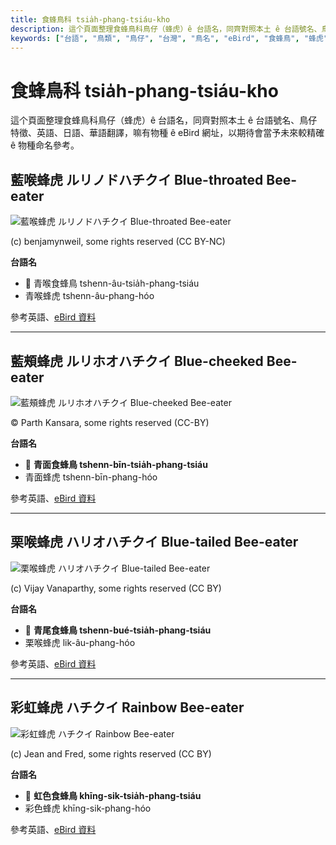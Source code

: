 ```yaml
---
title: 食蜂鳥科 tsia̍h-phang-tsiáu-kho
description: 這个頁面整理食蜂鳥科鳥仔（蜂虎）ê 台語名，同齊對照本土 ê 台語號名、鳥仔特徵、英語、日語、華語翻譯，嘛有物種 ê eBird 網址，以期待會當予未來較精確 ê 物種命名參考。
keywords: ["台語", "鳥類", "鳥仔", "台灣", "鳥名", "eBird", "食蜂鳥", "蜂虎"]
---
```


# 食蜂鳥科 tsia̍h-phang-tsiáu-kho

這个頁面整理食蜂鳥科鳥仔（蜂虎）ê 台語名，同齊對照本土 ê 台語號名、鳥仔特徵、英語、日語、華語翻譯，嘛有物種 ê eBird 網址，以期待會當予未來較精確 ê 物種命名參考。

## 藍喉蜂虎 ルリノドハチクイ Blue-throated Bee-eater

![藍喉蜂虎 ルリノドハチクイ Blue-throated Bee-eater](https://inaturalist-open-data.s3.amazonaws.com/photos/85045627/medium.jpeg)

(c) benjamynweil, some rights reserved (CC BY-NC)

**台語名**

- 🎯 青喉食蜂鳥 tshenn-âu-tsia̍h-phang-tsiáu
- 青喉蜂虎 tshenn-âu-phang-hóo

參考英語、[eBird 資料](https://ebird.org/species/btbeat2)

---

## 藍頰蜂虎 ルリホオハチクイ Blue-cheeked Bee-eater

![藍頰蜂虎 ルリホオハチクイ Blue-cheeked Bee-eater](https://inaturalist-open-data.s3.amazonaws.com/photos/457214671/medium.jpeg)

© Parth Kansara, some rights reserved (CC-BY)

**台語名**

- 🎯 **青面食蜂鳥 tshenn-bīn-tsia̍h-phang-tsiáu**
- 青面蜂虎 tshenn-bīn-phang-hóo

參考英語、[eBird 資料](https://ebird.org/species/bcbeat1)

---

## 栗喉蜂虎 ハリオハチクイ Blue-tailed Bee-eater

![栗喉蜂虎 ハリオハチクイ Blue-tailed Bee-eater](https://inaturalist-open-data.s3.amazonaws.com/photos/41165864/medium.jpg)

(c) Vijay Vanaparthy, some rights reserved (CC BY)

**台語名**

- 🎯 **青尾食蜂鳥 tshenn-bué-tsia̍h-phang-tsiáu**
- 栗喉蜂虎 lik-âu-phang-hóo

參考英語、[eBird 資料](https://ebird.org/species/btbeat1)

---

## 彩虹蜂虎 ハチクイ Rainbow Bee-eater

![彩虹蜂虎 ハチクイ Rainbow Bee-eater](https://inaturalist-open-data.s3.amazonaws.com/photos/124619342/medium.jpg)

(c) Jean and Fred, some rights reserved (CC BY)

**台語名**

- 🎯 **虹色食蜂鳥 khīng-sik-tsia̍h-phang-tsiáu**
- 彩色蜂虎 khīng-sik-phang-hóo

參考英語、[eBird 資料](https://ebird.org/species/rabeat1)
